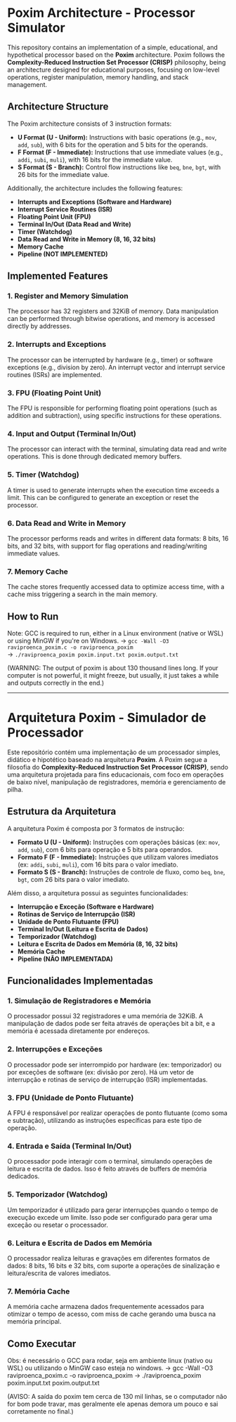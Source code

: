 # Poxim Architecture - Processor Simulator

This repository contains an implementation of a simple, educational, and hypothetical processor based on the **Poxim** architecture. Poxim follows the **Complexity-Reduced Instruction Set Processor (CRISP)** philosophy, being an architecture designed for educational purposes, focusing on low-level operations, register manipulation, memory handling, and stack management.

## Architecture Structure

The Poxim architecture consists of 3 instruction formats:
- **U Format (U - Uniform):** Instructions with basic operations (e.g., `mov`, `add`, `sub`), with 6 bits for the operation and 5 bits for the operands.
- **F Format (F - Immediate):** Instructions that use immediate values (e.g., `addi`, `subi`, `muli`), with 16 bits for the immediate value.
- **S Format (S - Branch):** Control flow instructions like `beq`, `bne`, `bgt`, with 26 bits for the immediate value.

Additionally, the architecture includes the following features:
- **Interrupts and Exceptions (Software and Hardware)**
- **Interrupt Service Routines (ISR)**
- **Floating Point Unit (FPU)**
- **Terminal In/Out (Data Read and Write)**
- **Timer (Watchdog)**
- **Data Read and Write in Memory (8, 16, 32 bits)**
- **Memory Cache**
- **Pipeline (NOT IMPLEMENTED)**

## Implemented Features

### 1. **Register and Memory Simulation**
   The processor has 32 registers and 32KiB of memory. Data manipulation can be performed through bitwise operations, and memory is accessed directly by addresses.

### 2. **Interrupts and Exceptions**
   The processor can be interrupted by hardware (e.g., timer) or software exceptions (e.g., division by zero). An interrupt vector and interrupt service routines (ISRs) are implemented.

### 3. **FPU (Floating Point Unit)**
   The FPU is responsible for performing floating point operations (such as addition and subtraction), using specific instructions for these operations.

### 4. **Input and Output (Terminal In/Out)**
   The processor can interact with the terminal, simulating data read and write operations. This is done through dedicated memory buffers.

### 5. **Timer (Watchdog)**
   A timer is used to generate interrupts when the execution time exceeds a limit. This can be configured to generate an exception or reset the processor.

### 6. **Data Read and Write in Memory**
   The processor performs reads and writes in different data formats: 8 bits, 16 bits, and 32 bits, with support for flag operations and reading/writing immediate values.

### 7. **Memory Cache**
   The cache stores frequently accessed data to optimize access time, with a cache miss triggering a search in the main memory.

## How to Run
Note: GCC is required to run, either in a Linux environment (native or WSL) or using MinGW if you're on Windows.
-> `gcc -Wall -O3 raviproenca_poxim.c -o raviproenca_poxim`  
-> `./raviproenca_poxim poxim.input.txt poxim.output.txt`

(WARNING: The output of poxim is about 130 thousand lines long. If your computer is not powerful, it might freeze, but usually, it just takes a while and outputs correctly in the end.)

--------------------------------------------------------------------------------------------------------------------------------------------------------------------------------------------------------------------

# Arquitetura Poxim - Simulador de Processador

Este repositório contém uma implementação de um processador simples, didático e hipotético baseado na arquitetura **Poxim**. A Poxim segue a filosofia do **Complexity-Reduced Instruction Set Processor (CRISP)**, sendo uma arquitetura projetada para fins educacionais, com foco em operações de baixo nível, manipulação de registradores, memória e gerenciamento de pilha.

## Estrutura da Arquitetura

A arquitetura Poxim é composta por 3 formatos de instrução:
- **Formato U (U - Uniform):** Instruções com operações básicas (ex: `mov`, `add`, `sub`), com 6 bits para operação e 5 bits para operandos.
- **Formato F (F - Immediate):** Instruções que utilizam valores imediatos (ex: `addi`, `subi`, `muli`), com 16 bits para o valor imediato.
- **Formato S (S - Branch):** Instruções de controle de fluxo, como `beq`, `bne`, `bgt`, com 26 bits para o valor imediato.

Além disso, a arquitetura possui as seguintes funcionalidades:
- **Interrupção e Exceção (Software e Hardware)**
- **Rotinas de Serviço de Interrupção (ISR)**
- **Unidade de Ponto Flutuante (FPU)**
- **Terminal In/Out (Leitura e Escrita de Dados)**
- **Temporizador (Watchdog)**
- **Leitura e Escrita de Dados em Memória (8, 16, 32 bits)**
- **Memória Cache**
- **Pipeline (NÃO IMPLEMENTADA)**

## Funcionalidades Implementadas

### 1. **Simulação de Registradores e Memória**
   O processador possui 32 registradores e uma memória de 32KiB. A manipulação de dados pode ser feita através de operações bit a bit, e a memória é acessada diretamente por endereços.

### 2. **Interrupções e Exceções**
   O processador pode ser interrompido por hardware (ex: temporizador) ou por exceções de software (ex: divisão por zero). Há um vetor de interrupção e rotinas de serviço de interrupção (ISR) implementadas.

### 3. **FPU (Unidade de Ponto Flutuante)**
   A FPU é responsável por realizar operações de ponto flutuante (como soma e subtração), utilizando as instruções específicas para este tipo de operação.

### 4. **Entrada e Saída (Terminal In/Out)**
   O processador pode interagir com o terminal, simulando operações de leitura e escrita de dados. Isso é feito através de buffers de memória dedicados.

### 5. **Temporizador (Watchdog)**
   Um temporizador é utilizado para gerar interrupções quando o tempo de execução excede um limite. Isso pode ser configurado para gerar uma exceção ou resetar o processador.

### 6. **Leitura e Escrita de Dados em Memória**
   O processador realiza leituras e gravações em diferentes formatos de dados: 8 bits, 16 bits e 32 bits, com suporte a operações de sinalização e leitura/escrita de valores imediatos.

### 7. **Memória Cache**
   A memória cache armazena dados frequentemente acessados para otimizar o tempo de acesso, com miss de cache gerando uma busca na memória principal.

## Como Executar
Obs: é necessário o GCC para rodar, seja em ambiente linux (nativo ou WSL) ou utilizando o MinGW caso esteja no windows. 
-> gcc -Wall -O3 raviproenca_poxim.c -o raviproenca_poxim
-> ./raviproenca_poxim poxim.input.txt poxim.output.txt

(AVISO: A saída do poxim tem cerca de 130 mil linhas, se o computador não for bom pode travar, mas geralmente ele apenas demora um pouco e sai corretamente no final.)
